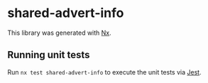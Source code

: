 # shared-advert-info

This library was generated with [Nx](https://nx.dev).

## Running unit tests

Run `nx test shared-advert-info` to execute the unit tests via [Jest](https://jestjs.io).
